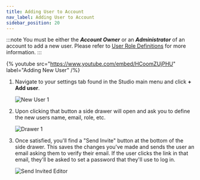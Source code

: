 ```yaml
---
title: Adding User to Account
nav_label: Adding User to Account
sidebar_position: 20
---
```


:::note
You must be either the ***Account Owner*** or an ***Administrator*** of an account to add a new user. Please refer to [User Role Definitions](/docs/studio/Settings/account-management/User-Role-Definitions) for more information.
:::

{% youtube src="https://www.youtube.com/embed/HCoomZUjPHU" label="Adding New User" /%}

1. Navigate to your settings tab found in the Studio main menu and click  **+ Add user**.

    ![New User 1](/assets/studio/New_user_1_edited.png)

2. Upon clicking that button a side drawer will open and ask you to define the new users name, email, role, etc.

    ![Drawer 1](/assets/studio/drawer_1.png)

3. Once satisfied, you'll find a "Send Invite" button at the bottom of the side drawer. This saves the changes you've made and sends the user an email asking them to verify their email. If the user clicks the link in that email, they'll be asked to set a password that they'll use to log in.

    ![Send Invited Editor](/assets/studio/send_invite_edited.png)

